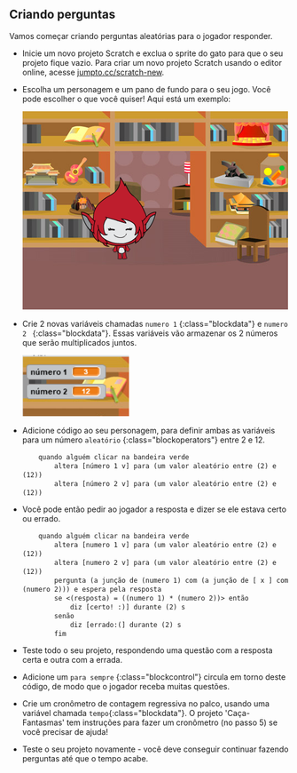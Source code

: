 ## Criando perguntas

Vamos começar criando perguntas aleatórias para o jogador responder.

+ Inicie um novo projeto Scratch e exclua o sprite do gato para que o seu projeto fique vazio. Para criar um novo projeto Scratch usando o editor online, acesse <a href="http://jumpto.cc/scratch-new" target="_blank">jumpto.cc/scratch-new</a>.

+ Escolha um personagem e um pano de fundo para o seu jogo. Você pode escolher o que você quiser! Aqui está um exemplo:
    
    ![captura de tela](images/brain-setting.png)

+ Crie 2 novas variáveis ​​chamadas `numero 1` {:class="blockdata"} e `numero 2 ` {:class="blockdata"}. Essas variáveis ​​vão armazenar os 2 números que serão multiplicados juntos.
    
    ![captura de tela](images/brain-variables.png)

+ Adicione código ao seu personagem, para definir ambas as variáveis ​​para um número `aleatório` {:class="blockoperators"} entre 2 e 12.
    
    ```blocks
        quando alguém clicar na bandeira verde
            altera [número 1 v] para (um valor aleatório entre (2) e (12))
            altera [número 2 v] para (um valor aleatório entre (2) e (12))
    ```

+ Você pode então pedir ao jogador a resposta e dizer se ele estava certo ou errado.
    
    ```blocks
        quando alguém clicar na bandeira verde
            altera [numero 1 v] para (um valor aleatório entre (2) e (12))
            altera [numero 2 v] para (um valor aleatório entre (2) e (12))
            pergunta (a junção de (numero 1) com (a junção de [ x ] com (numero 2))) e espera pela resposta
            se <(resposta) = ((numero 1) * (numero 2))> então 
                diz [certo! :)] durante (2) s
            senão
                diz [errado:(] durante (2) s
            fim
    ```

+ Teste todo o seu projeto, respondendo uma questão com a resposta certa e outra com a errada.

+ Adicione um `para sempre` {:class="blockcontrol"} circula em torno deste código, de modo que o jogador receba muitas questões.

+ Crie um cronômetro de contagem regressiva no palco, usando uma variável chamada `tempo`{:class="blockdata"}. O projeto 'Caça-Fantasmas' tem instruções para fazer um cronômetro (no passo 5) se você precisar de ajuda!

+ Teste o seu projeto novamente - você deve conseguir continuar fazendo perguntas até que o tempo acabe.